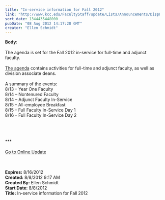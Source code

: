 ```yaml
---
title: "In-service information for Fall 2012"
link: "http://www.kcc.edu/FacultyStaff/update/Lists/Announcements/DispForm.aspx?ID=772"
sort_date: 1344435448000
pubDate: "08 Aug 2012 14:17:28 GMT"
creator: "Ellen Schmidt"
---
```


<div><b>Body:</b> <div class="ExternalClass41A0706869534D50AE8828B9D319D08B"><div><br />The agenda is set for the Fall 2012 in-service for full-time and adjunct faculty.</div>
<div><br /><a href="/FacultyStaff/departments/ktlc/Documents/In_Service_Program_Fall12.pdf">The agenda</a> contains activities for full-time and adjunct faculty, as well as division associate deans.</div>
<div> </div>
<div>A summary of the events:<br />8/13 – Year One Faculty<br />8/14 – Nontenured Faculty<br />8/14 – Adjunct Faculty In-Service<br />8/15 – All-employee Breakfast<br />8/15 – Full Faculty In-Service Day 1<br />8/16 – Full Faculty In-Service Day 2</div>
<div> </div>
<div>
<div> </div>
<div> </div>
<div> </div>
<div>
<div><span style="white-space:nowrap" class="baec5a81-e4d6-4674-97f3-e9220f0136c1">***</span></div>
<div><span style="white-space:nowrap" class="baec5a81-e4d6-4674-97f3-e9220f0136c1"></span> </div>
<div><span style="white-space:nowrap" class="baec5a81-e4d6-4674-97f3-e9220f0136c1"><a href="/FacultyStaff/update/Pages/dailyupdate.aspx">Go to Online Update</a></span><span style="white-space:nowrap" class="baec5a81-e4d6-4674-97f3-e9220f0136c1"></span></div>
<div><span style="white-space:nowrap" class="baec5a81-e4d6-4674-97f3-e9220f0136c1"></span><font size="2"></font><font size="2"> </div>
<div><br /></div></font><br /></div></div></div></div>
<div><b>Expires:</b> 8/16/2012</div>
<div><b>Created:</b> 8/8/2012 9:17 AM</div>
<div><b>Created By:</b> Ellen Schmidt</div>
<div><b>Start Date:</b> 8/8/2012</div>
<div><b>Title:</b> In-service information for Fall 2012</div>
